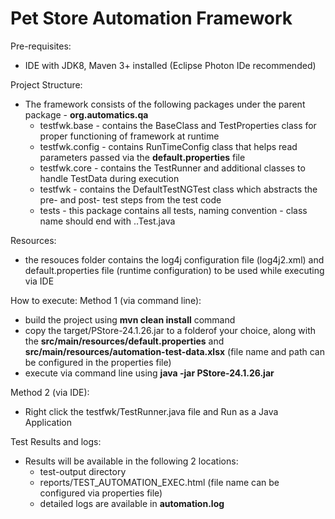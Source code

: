 # Pet Store Automation Framework

Pre-requisites:
- IDE with JDK8, Maven 3+ installed (Eclipse Photon IDe recommended)

Project Structure:
- The framework consists of the following packages under the parent package - <b>org.automatics.qa</b>
  - testfwk.base - contains the BaseClass and TestProperties class for proper functioning of framework at runtime
  - testfwk.config - contains RunTimeConfig class that helps read parameters passed via the <b>default.properties</b> file
  - testfwk.core - contains the TestRunner and additional classes to handle TestData during execution
  - testfwk - contains the DefaultTestNGTest class which abstracts the pre- and post- test steps from the test code
  - tests - this package contains all tests, naming convention - class name should end with ..Test.java

Resources:
- the resouces folder contains the log4j configuration file (log4j2.xml) and default.properties file (runtime configuration) to be used while executing via IDE

How to execute:
Method 1 (via command line):
- build the project using <b>mvn clean install</b> command
- copy the target/PStore-24.1.26.jar to a folderof your choice, along with the <b>src/main/resources/default.properties</b> and <b>src/main/resources/automation-test-data.xlsx</b> (file name and path can be configured in the properties file)
- execute via command line using <b> java -jar PStore-24.1.26.jar </b>

Method 2 (via IDE):
- Right click the testfwk/TestRunner.java file and Run as a Java Application

Test Results and logs:
- Results will be available in the following 2 locations:
  - test-output directory
  - reports/TEST_AUTOMATION_EXEC.html (file name can be configured via properties file)
  - detailed logs are available in <b>automation.log</b>
